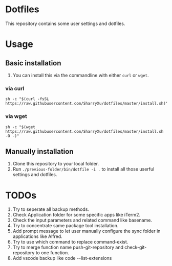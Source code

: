 # Dotfiles

This repository contains some user settings and dotfiles.

# Usage

## Basic installation

1. You can install this via the commandline with either ```curl``` or ```wget```.

### via curl

```shell
sh -c "$(curl -fsSL https://raw.githubusercontent.com/SharryXu/dotfiles/master/install.sh)"
```

### via wget

```shell
sh -c "$(wget https://raw.githubusercontent.com/SharryXu/dotfiles/master/install.sh -O -)"
```

## Manually installation

1. Clone this repository to your local folder.
1. Run `./previous-folder/bin/dotfile -i .` to install all those userful settings and dotfiles.

# TODOs

1. Try to seperate all backup methods.
1. Check Application folder for some specific apps like iTerm2.
1. Check the input parameters and related command like basename.
1. Try to concentrate same package tool installation.
1. Add prompt message to let user manually configure the sync folder in applications like Alfred.
1. Try to use which command to replace command-exist.
1. Try to merge function name push-git-repository and check-git-repository to one function.
1. Add vscode backup like code --list-extensions
